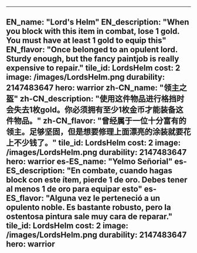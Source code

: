---

EN_name: "Lord's Helm"
EN_description: "When you block with this item in combat, lose 1 gold. You must have at least 1 gold to equip this"
EN_flavor: "Once belonged to an opulent lord. Sturdy enough, but the fancy paintjob is really expensive to repair."
tile_id: LordsHelm
cost: 2
image: /images/LordsHelm.png
durability: 2147483647
hero: warrior
zh-CN_name: "领主之盔"
zh-CN_description: "使用这件物品进行格挡时会失去1枚gold。你必须拥有至少1枚金币才能装备这件物品。"
zh-CN_flavor: "曾经属于一位十分富有的领主。足够坚固，但是想要修理上面漂亮的涂装就要花上不少钱了。"
tile_id: LordsHelm
cost: 2
image: /images/LordsHelm.png
durability: 2147483647
hero: warrior
es-ES_name: "Yelmo Señorial"
es-ES_description: "En combate, cuando hagas block con este ítem, pierde 1 de oro. Debes tener al menos 1 de oro para equipar esto"
es-ES_flavor: "Alguna vez le perteneció a un opulento noble. Es bastante robusto, pero la ostentosa pintura sale muy cara de reparar."
tile_id: LordsHelm
cost: 2
image: /images/LordsHelm.png
durability: 2147483647
hero: warrior
---